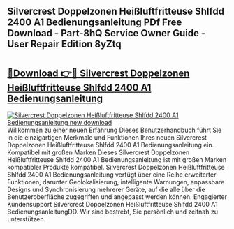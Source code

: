 ## Silvercrest Doppelzonen Heißluftfritteuse Shlfdd 2400 A1 Bedienungsanleitung PDf Free Download - Part-8hQ Service Owner Guide - User Repair Edition 8yZtq

# <h2><a href="http://df54o26.blite.top/?on=Silvercrest+Doppelzonen+Hei%c3%9fluftfritteuse+Shlfdd+2400+A1+Bedienungsanleitung">🔗Download 👉🔴 Silvercrest Doppelzonen Heißluftfritteuse Shlfdd 2400 A1 Bedienungsanleitung</a></h2>

[![Silvercrest Doppelzonen Heißluftfritteuse Shlfdd 2400 A1 Bedienungsanleitung new download](https://i.imgur.com/lujVjoI.png)](http://df54o26.blite.top/?on=Silvercrest+Doppelzonen+Hei%c3%9fluftfritteuse+Shlfdd+2400+A1+Bedienungsanleitung)
Willkommen zu einer neuen Erfahrung Dieses Benutzerhandbuch führt Sie in die einzigartigen Merkmale und Funktionen Ihres neuen Silvercrest Doppelzonen Heißluftfritteuse Shlfdd 2400 A1 Bedienungsanleitung ein. Kompatibel mit großen Marken Dieses Silvercrest Doppelzonen Heißluftfritteuse Shlfdd 2400 A1 Bedienungsanleitung ist mit großen Marken kompatibler Produkte kompatibel. Silvercrest Doppelzonen Heißluftfritteuse Shlfdd 2400 A1 Bedienungsanleitung verfügt über eine Reihe erweiterter Funktionen, darunter Geolokalisierung, intelligente Warnungen, anpassbare Designs und Synchronisierung mehrerer Geräte, auf die alle über die Benutzeroberfläche zugegriffen und angepasst werden können. Engagierter Kundensupport Silvercrest Doppelzonen Heißluftfritteuse Shlfdd 2400 A1 BedienungsanleitungDD. Wir sind bestrebt, Sie persönlich und zeitnah zu unterstützen.
